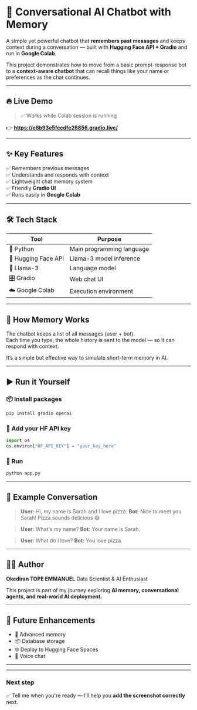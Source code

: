 
# 🤖 Conversational AI Chatbot with Memory

A simple yet powerful chatbot that **remembers past messages** and keeps context during a conversation — built with **Hugging Face API + Gradio** and run in **Google Colab**.

This project demonstrates how to move from a basic prompt-response bot to a **context-aware chatbot** that can recall things like your name or preferences as the chat continues.

---

## 🔥 Live Demo

> ✅ Works while Colab session is running  

👉 **https://e6b93e5fccdfe26856.gradio.live/**

---

## ✨ Key Features

✅ Remembers previous messages  
✅ Understands and responds with context  
✅ Lightweight chat memory system  
✅ Friendly **Gradio UI**  
✅ Runs easily in **Google Colab**

---

## 🛠️ Tech Stack

| Tool | Purpose |
|------|--------|
| 🐍 Python | Main programming language |
| 🤗 Hugging Face API | Llama-3 model inference |
| 🦙 Llama-3 | Language model |
| 🎛️ Gradio | Web chat UI |
| ☁️ Google Colab | Execution environment |

---

## 🧠 How Memory Works

The chatbot keeps a list of all messages (user + bot).  
Each time you type, the whole history is sent to the model — so it can respond with context.

It’s a simple but effective way to simulate short-term memory in AI.

---

## ▶️ Run it Yourself

### 📦 Install packages
```bash
pip install gradio openai
````

### 🔑 Add your HF API key

```python
import os
os.environ["HF_API_KEY"] = "your_key_here"
```

### 🚀 Run

```bash
python app.py
```

---

## 💬 Example Conversation

> **User:** Hi, my name is Sarah and I love pizza.
> **Bot:** Nice to meet you Sarah! Pizza sounds delicious 😄

> **User:** What's my name?
> **Bot:** Your name is Sarah.

> **User:** What do I love?
> **Bot:** You love pizza.

---

## 👨‍💻 Author

**Okediran TOPE EMMANUEL**
Data Scientist & AI Enthusiast

This project is part of my journey exploring **AI memory, conversational agents, and real-world AI deployment.**

---

## 🚀 Future Enhancements

* 🧠 Advanced memory
* 📦 Database storage
* 🌐 Deploy to Hugging Face Spaces
* 🎤 Voice chat

---


---

### Next step

✅ Tell me when you're ready — I’ll help you **add the screenshot correctly** next.
````
